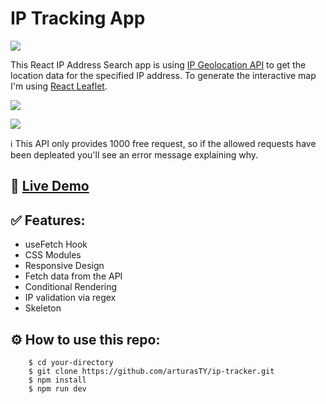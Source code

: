 # IP Tracking App

[![](https://skillicons.dev/icons?i=vite,react,sass)]()

This React IP Address Search app is using [IP Geolocation API](https://geo.ipify.org/) to get the location data for the specified IP address. To generate the interactive map I'm using [React Leaflet](https://react-leaflet.js.org/).

![](https://user-images.githubusercontent.com/30295076/227991508-dc93e24e-b5d8-456a-9593-b6a59c1fadb4.jpg)

![](https://user-images.githubusercontent.com/30295076/227578027-4bfaea28-cf91-43d2-998c-b3817277b8bf.jpg)

ℹ️ This API only provides 1000 free request, so if the allowed requests have been depleated you'll see an error message explaining why.

## 🔗 [Live Demo](https://arturasty.github.io/ip-tracker/)

## ✅ Features:
* useFetch Hook
* CSS Modules
* Responsive Design
* Fetch data from the API
* Conditional Rendering
* IP validation via regex
* Skeleton

## ⚙️ How to use this repo:
```shell
    $ cd your-directory
    $ git clone https://github.com/arturasTY/ip-tracker.git
    $ npm install
    $ npm run dev
```